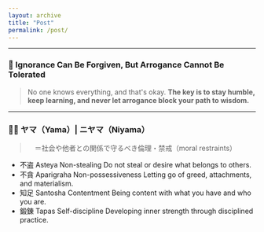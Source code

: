 ```yaml
---
layout: archive
title: "Post"
permalink: /post/
---
```




---
### 📝 Ignorance Can Be Forgiven, But Arrogance Cannot Be Tolerated
> No one knows everything, and that's okay.
**The key is to stay humble, keep learning, and never let arrogance block your path to wisdom.**  
---

### 🧘‍♂️ ヤマ（Yama）| ニヤマ（Niyama）
>　＝社会や他者との関係で守るべき倫理・禁戒（moral restraints）
- 不盗	Asteya	Non-stealing	Do not steal or desire what belongs to others.
- 不貪	Aparigraha	Non-possessiveness	Letting go of greed, attachments, and materialism.
- 知足	Santosha	Contentment	Being content with what you have and who you are.
- 鍛錬	Tapas	Self-discipline	Developing inner strength through disciplined practice.

